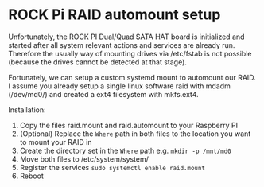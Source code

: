 # ROCK Pi RAID automount setup
Unfortunately, the ROCK PI Dual/Quad SATA HAT board is initialized and started after all system relevant actions and services are already run. Therefore the usually way of mounting drives via /etc/fstab is not possible (because the drives cannot be detected at that stage).

Fortunately, we can setup a custom systemd mount to automount our RAID.
I assume you already setup a single linux software raid with mdadm (/dev/md0/) and created a ext4 filesystem with mkfs.ext4. 

Installation:
1. Copy the files raid.mount and raid.automount to your Raspberry PI
2. (Optional) Replace the `Where` path in both files to the location you want to mount your RAID in
3. Create the directory set in the `Where` path e.g. `mkdir -p /mnt/md0`
4. Move both files to /etc/system/system/
5. Register the services `sudo systemctl enable raid.mount`
6. Reboot
